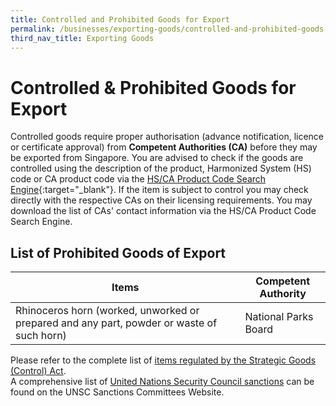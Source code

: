 ```yaml
---
title: Controlled and Prohibited Goods for Export
permalink: /businesses/exporting-goods/controlled-and-prohibited-goods-for-export
third_nav_title: Exporting Goods
---
```

# Controlled & Prohibited Goods for Export

Controlled goods require proper authorisation (advance notification, licence or certificate approval) from  **Competent Authorities (CA)** before they may be exported from Singapore. You are advised to check if the goods are controlled using the description of the product, Harmonized System (HS) code or CA product code via the [HS/CA Product Code Search Engine](https://www.tradenet.gov.sg/tradenet/portlets/search/searchHSCA/searchInitHSCA.do){:target="_blank"}. If the item is subject to control you may check directly with the respective CAs on their licensing requirements. You may download the list of CAs' contact information via the HS/CA Product Code Search Engine.

## List of Prohibited Goods of Export

|Items  |Competent Authority  |
|-------|---------------------|
| Rhinoceros horn (worked, unworked or prepared and any part, powder or waste of such horn) | National Parks Board |


Please refer to the complete list of [items regulated by the Strategic Goods (Control) Act](/businesses/strategic-goods-control/strategic-goods-control-list).  
A comprehensive list of [United Nations Security Council sanctions](/businesses/united-nations-security-council-sanctions/) can be found on the UNSC Sanctions Committees Website.